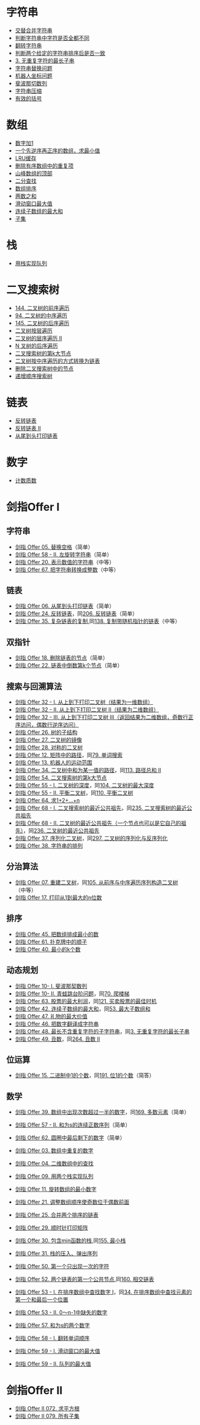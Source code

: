 
# 字符串
- [交替合并字符串](mergeSreingAlternately/main.go)
- [判断字符串中字符是否全都不同](./q2/README.md)
- [翻转字符串](./q3/README.md)
- [判断两个给定的字符串排序后是否一致](./q4/README.md)
- [3. 无重复字符的最长子串](stringLongestSubstring/main.go)
- [字符串替换问题](./q5/README.md)
- [机器人坐标问题](./q6/README.md)
- [斐波那切数列](numFibonacci/main.go)
- [字符串压缩](stringCompress/main.go)
- [有效的括号](validParentheses/main.go)

# 数组
- [数字加1](twoSum/main.go)
- [一个先逆序再正序的数组，求最小值](mountainArrayBottom/main.go)
- [LRU缓存](lruCache/main.go)
- [删除有序数组中的重复项](removeDuplicates/main.go)
- [山峰数组的顶部](mountainArrayTop/main.go)
- [二分查找](binarySearch/main.go)
- [数组排序](../algorithm/sortAlgorithm/README.md)
- [两数之和](twoSum/main.go)
- [滑动窗口最大值](maxSlidingWindow/main.go)
- [连续子数组的最大和](arrayMaxSubArray/main.go)
- [子集](subSets/main.go)

# 栈
- [用栈实现队列](queueImplement/main.go)

# 二叉搜索树
- [144. 二叉树的前序遍历](binaryTreePreorderTraversal/main.go)
- [94. 二叉树的中序遍历](binaryTreeInorderTraversal/main.go)
- [145. 二叉树的后序遍历](binaryTreePostorderTraversal/main.go)
- [二叉树按层遍历](binaryTreeOrderTraversal/levelOrder/main.go)
- [二叉树的层序遍历 II](binaryTreeOrderTraversal/levelOrderBottom/main.go)
- [N 叉树的后序遍历](nTreePostOrderTraversal/main.go)
- [二叉搜索树的第k大节点](treeKth/main.go)
- [二叉树按中序遍历的方式转换为链表]()
- [删除二叉搜索树中的节点](deleteTreeNode/main.go)
- [递增顺序搜索树](binaryTreeOrderTraversal/ineasingOrder/main.go)

# 链表
- [反转链表](linkListReverse/main.go)
- [反转链表 II](linkListReverseBetween/main.go)
- [从尾到头打印链表](linkListScan/main.go)

# 数字

- [计数质数](primeNumberCount/main.go)

# 剑指Offer Ⅰ
## 字符串
- [剑指 Offer 05. 替换空格](replaceSpace/main.go)（简单）
- [剑指 Offer 58 - II. 左旋转字符串](reverseLeftWords/main.go)（简单）
- [剑指 Offer 20. 表示数值的字符串](desNumByStr/main.go)（中等）
- [剑指 Offer 67. 把字符串转换成整数](strToInt/main.go)（中等）

## 链表
- [剑指 Offer 06. 从尾到头打印链表](linkListScan/main.go)（简单）
- [剑指 Offer 24. 反转链表](linkListReverse/main.go)，同[206. 反转链表](https://leetcode-cn.com/problems/reverse-linked-list/)（简单）
- [剑指 Offer 35. 复杂链表的复制](linkListCopyRandomList/READMD.md),同[138. 复制带随机指针的链表](https://leetcode-cn.com/problems/copy-list-with-random-pointer/)（中等）

## 双指针
- [剑指 Offer 18. 删除链表的节点](deleteNode/main.go)（简单）
- [剑指 Offer 22. 链表中倒数第k个节点](getKthFromEnd/main.go)（简单）


## 搜索与回溯算法
- [剑指 Offer 32 - I. 从上到下打印二叉树（结果为一维数组）](binarytreeLevelorder1/main.go)
- [剑指 Offer 32 - II. 从上到下打印二叉树 II（结果为二维数组）](binaryTreeLevelorder2/main.go)
- [剑指 Offer 32 - III. 从上到下打印二叉树 III（返回结果为二维数组，奇数行正序访问，偶数行逆序访问）](binaryTreeLevelorder3/main.go)
- [剑指 Offer 26. 树的子结构](binaryTreeIsSubStructure/main.go)
- [剑指 Offer 27. 二叉树的镜像](binaryTreeMirrorTree/main.go)
- [剑指 Offer 28. 对称的二叉树](binaryTreeIsSymmetric/main.go)
- [剑指 Offer 12. 矩阵中的路径](matrixStringExist/main.go)，同[79. 单词搜索](https://leetcode.cn/problems/word-search/)
- [剑指 Offer 13. 机器人的运动范围](robotMovingCount/main.go)
- [剑指 Offer 34. 二叉树中和为某一值的路径](binaryTreePathSum/main.go)，同[113. 路径总和 II](https://leetcode.cn/problems/path-sum-ii/)
- [剑指 Offer 54. 二叉搜索树的第k大节点](binaryTreeKthLargest/main.go)
- [剑指 Offer 55 - I. 二叉树的深度](binaryTreeMaxDepth/main.go)，同[104. 二叉树的最大深度](https://leetcode.cn/problems/maximum-depth-of-binary-tree/submissions/)
- [剑指 Offer 55 - II. 平衡二叉树](binaryTreeIsBalance/main.go)，同[110. 平衡二叉树](https://leetcode.cn/problems/balanced-binary-tree/)
- [剑指 Offer 64. 求1+2+…+n](sumNums/main.go)
- [剑指 Offer 68 - I. 二叉搜索树的最近公共祖先](binaryTreeLowestCommonAncestor/main.go)，同[235. 二叉搜索树的最近公共祖先](https://leetcode.cn/problems/lowest-common-ancestor-of-a-binary-search-tree/)
- [剑指 Offer 68 - II. 二叉树的最近公共祖先（一个节点也可以是它自己的祖先）](binaryTreeLowestCommonAncestor2/main.go)，同[236. 二叉树的最近公共祖先](https://leetcode.cn/problems/lowest-common-ancestor-of-a-binary-tree/submissions/)
- [剑指 Offer 37. 序列化二叉树](binaryTreeSerialize/main.go)，同[297. 二叉树的序列化与反序列化](https://leetcode.cn/problems/serialize-and-deserialize-binary-tree/)
- [剑指 Offer 38. 字符串的排列](stringPermutation/main.go)

## 分治算法
- [剑指 Offer 07. 重建二叉树](binaryTreeBuildTree/main.go)，同[105. 从前序与中序遍历序列构造二叉树](https://leetcode.cn/problems/construct-binary-tree-from-preorder-and-inorder-traversal/)（中等）
- [剑指 Offer 17. 打印从1到最大的n位数](numPrintNumbers/main.go)

## 排序
- [剑指 Offer 45. 把数组排成最小的数](numMinNumber/main.go)
- [剑指 Offer 61. 扑克牌中的顺子](numIsStraight/main.go)
- [剑指 Offer 40. 最小的k个数](arrayGetLeastNumbers/main.go)

## 动态规划
- [剑指 Offer 10- I. 斐波那契数列](numFibonacci/main.go)
- [剑指 Offer 10- II. 青蛙跳台阶问题](numWays/main.go)，同[70. 爬楼梯](https://leetcode.cn/problems/climbing-stairs/)
- [剑指 Offer 63. 股票的最大利润](arrayMaxProfit/main.go)，同[121. 买卖股票的最佳时机](https://leetcode.cn/problems/best-time-to-buy-and-sell-stock/)
- [剑指 Offer 42. 连续子数组的最大和](arrayMaxSubArray/main.go)，同[53. 最大子数组和](https://leetcode.cn/problems/maximum-subarray/)
- [剑指 Offer 47. 礼物的最大价值](arrayMaxValue/main.go)
- [剑指 Offer 46. 把数字翻译成字符串](numTranslateNum/main.go)
- [剑指 Offer 48. 最长不含重复字符的子字符串](stringLongestSubstring/main.go)，同[3. 无重复字符的最长子串](https://leetcode.cn/problems/longest-substring-without-repeating-characters/)
- [剑指 Offer 49. 丑数](numNthUglyNumber/main.go)，同[264. 丑数 II](https://leetcode.cn/problems/ugly-number-ii/)

## 位运算
- [剑指 Offer 15. 二进制中1的个数](bitHammingWeight/main.go)，同[191. 位1的个数](https://leetcode.cn/problems/number-of-1-bits/)（简答）

## 数学
- [剑指 Offer 39. 数组中出现次数超过一半的数字](numsMajorityElement/main.go)，同[169. 多数元素](https://leetcode.cn/problems/majority-element/)（简单）
- [剑指 Offer 57 - II. 和为s的连续正数序列](numFindContinuousSequence/main.go)（简单）
- [剑指 Offer 62. 圆圈中最后剩下的数字](numLastRemaining/main.go)（简单）



- [剑指 Offer 03. 数组中重复的数字](findRepeatNumber/main.go)
- [剑指 Offer 04. 二维数组中的查找](findNumberIn2DArray/main.go)
- [剑指 Offer 09. 用两个栈实现队列](queueImplement/main.go)
- [剑指 Offer 11. 旋转数组的最小数字](minArray/main.go)

- [剑指 Offer 21. 调整数组顺序使奇数位于偶数前面](exchange/main.go)

- [剑指 Offer 25. 合并两个排序的链表](mergeTwoLists/main.go)
- [剑指 Offer 29. 顺时针打印矩阵](spiralOrder/main.go)
- [剑指 Offer 30. 包含min函数的栈](minStack/main.go),同[155. 最小栈](https://leetcode-cn.com/problems/min-stack/)
- [剑指 Offer 31. 栈的压入、弹出序列](validateStackSequences/main.go)
- [剑指 Offer 50. 第一个只出现一次的字符](firstUniqChar/main.go)
- [剑指 Offer 52. 两个链表的第一个公共节点](getIntersectionNode/main.go),同[160. 相交链表]()
- [剑指 Offer 53 - I. 在排序数组中查找数字 I](searchTargetCnt/main.go)，同[34. 在排序数组中查找元素的第一个和最后一个位置](https://leetcode-cn.com/problems/find-first-and-last-position-of-element-in-sorted-array/)
- [剑指 Offer 53 - II. 0～n-1中缺失的数字](missingNumber/main.go)
- [剑指 Offer 57. 和为s的两个数字](twoSum/main.go)
- [剑指 Offer 58 - I. 翻转单词顺序](reverseWords/main.go)
- [剑指 Offer 59 - I. 滑动窗口的最大值](maxSlidingWindow/main.go)
- [剑指 Offer 59 - II. 队列的最大值](maxQueue/main.go)


# 剑指Offer Ⅱ

- [剑指 Offer II 072. 求平方根](mySqrt/README.md)
- [剑指 Offer II 079. 所有子集](subSets/main.go)
